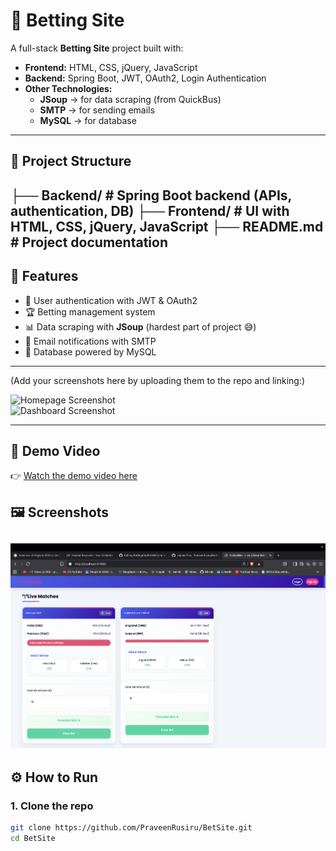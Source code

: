 # 🎰 Betting Site

A full-stack **Betting Site** project built with:

- **Frontend:** HTML, CSS, jQuery, JavaScript  
- **Backend:** Spring Boot, JWT, OAuth2, Login Authentication  
- **Other Technologies:**  
  - **JSoup** → for data scraping (from QuickBus)  
  - **SMTP** → for sending emails  
  - **MySQL** → for database  

---

## 📂 Project Structure
├── Backend/     # Spring Boot backend (APIs, authentication, DB)
├── Frontend/    # UI with HTML, CSS, jQuery, JavaScript
├── README.md    # Project documentation
---

## 🚀 Features

- 🔐 User authentication with JWT & OAuth2  
- 🏆 Betting management system  
- 📊 Data scraping with **JSoup** (hardest part of project 😅)  
- 📧 Email notifications with SMTP  
- 💾 Database powered by MySQL  

---



(Add your screenshots here by uploading them to the repo and linking:)  

![Homepage Screenshot](./screenshots/homepage.png)  
![Dashboard Screenshot](./screenshots/dashboard.png)  

---

## 🎥 Demo Video  

👉 [Watch the demo video here](https://youtu.be/8jjr0mpA05g)  
## 🖼️ Screenshots  

![Homepage Screenshot](https://raw.githubusercontent.com/PraveenRusiru/BettingSite/refs/heads/main/Images/Screenshot%202025-09-21%20at%2023.39.05.png)
---

## ⚙️ How to Run

### 1. Clone the repo
```bash
git clone https://github.com/PraveenRusiru/BetSite.git
cd BetSite
